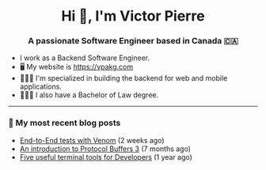 <h1 align="center">Hi 👋, I'm Victor Pierre</h1>
<h3 align="center">A passionate Software Engineer based in Canada 🇨🇦</h3>

- I work as a Backend Software Engineer.
- 🖥 My website is https://vpakg.com
- 👨🏻‍💻 I'm specialized in building the backend for web and mobile applications.
- 👨🏻‍⚖️ I also have a Bachelor of Law degree.

---

### 📝 My most recent blog posts

- [End-to-End tests with Venom](/articles/e2e-tests-with-venom/) (2 weeks ago)
- [An introduction to Protocol Buffers 3](/articles/introduction-to-protobuf/) (7 months ago)
- [Five useful terminal tools for Developers](/articles/five-great-terminal-tools/) (1 year ago)